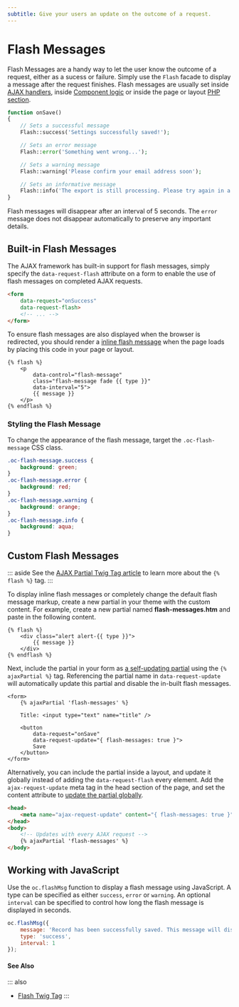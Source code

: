 ```yaml
---
subtitle: Give your users an update on the outcome of a request.
---
```

# Flash Messages

Flash Messages are a handy way to let the user know the outcome of a request, either as a sucess or failure. Simply use the `Flash` facade to display a message after the request finishes. Flash messages are usually set inside [AJAX handlers](../ajax/handlers.md), inside [Component logic](../themes/components.md) or inside the page or layout [PHP section](../themes/themes.md).

```php
function onSave()
{
    // Sets a successful message
    Flash::success('Settings successfully saved!');

    // Sets an error message
    Flash::error('Something went wrong...');

    // Sets a warning message
    Flash::warning('Please confirm your email address soon');

    // Sets an informative message
    Flash::info('The export is still processing. Please try again in a minute.');
}
```

Flash messages will disappear after an interval of 5 seconds. The `error` message does not disappear automatically to preserve any important details.

## Built-in Flash Messages

The AJAX framework has built-in support for flash messages, simply specify the `data-request-flash` attribute on a form to enable the use of flash messages on completed AJAX requests.

```html
<form
    data-request="onSuccess"
    data-request-flash>
    <!-- ... -->
</form>
```

To ensure flash messages are also displayed when the browser is redirected, you should render a [inline flash message](../../markup/tag/flash.md) when the page loads by placing this code in your page or layout.

```twig
{% flash %}
    <p
        data-control="flash-message"
        class="flash-message fade {{ type }}"
        data-interval="5">
        {{ message }}
    </p>
{% endflash %}
```

### Styling the Flash Message

To change the appearance of the flash message, target the `.oc-flash-message` CSS class.

```css
.oc-flash-message.success {
    background: green;
}
.oc-flash-message.error {
    background: red;
}
.oc-flash-message.warning {
    background: orange;
}
.oc-flash-message.info {
    background: aqua;
}
```

## Custom Flash Messages

::: aside
See the [AJAX Partial Twig Tag article](../../markup/tag/flash.md) to learn more about the `{% flash %}` tag.
:::

To display inline flash messages or completely change the default flash message markup, create a new partial in your theme with the custom content. For example, create a new partial named **flash-messages.htm** and paste in the following content.

```twig
{% flash %}
    <div class="alert alert-{{ type }}">
        {{ message }}
    </div>
{% endflash %}
```

Next, include the partial in your form as [a self-updating partial](../../markup/tag/ajax-partial.md) using the `{% ajaxPartial %}` tag. Referencing the partial name in `data-request-update` will automatically update this partial and disable the in-built flash messages.

```twig
<form>
    {% ajaxPartial 'flash-messages' %}

    Title: <input type="text" name="title" />

    <button
        data-request="onSave"
        data-request-update="{ flash-messages: true }">
        Save
    </button>
</form>
```

Alternatively, you can include the partial inside a layout, and update it globally instead of adding the `data-request-flash` every element. Add the `ajax-request-update` meta tag in the head section of the page, and set the content attribute to [update the partial globally](../ajax/update-partials.md).

```html
<head>
    <meta name="ajax-request-update" content="{ flash-messages: true }" />
</head>
<body>
    <!-- Updates with every AJAX request -->
    {% ajaxPartial 'flash-messages' %}
</body>
```

## Working with JavaScript

Use the `oc.flashMsg` function to display a flash message using JavaScript. A type can be specified as either `success`, `error` or `warning`. An optional `interval` can be specified to control how long the flash message is displayed in seconds.

```js
oc.flashMsg({
    message: 'Record has been successfully saved. This message will disappear in 1 second.',
    type: 'success',
    interval: 1
});
```

#### See Also

::: also
* [Flash Twig Tag](../../markup/tag/flash.md)
:::
